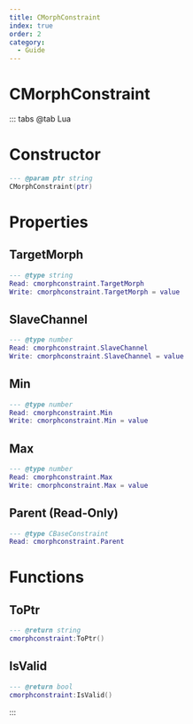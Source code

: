 ```yaml
---
title: CMorphConstraint
index: true
order: 2
category:
  - Guide
---
```


# CMorphConstraint

::: tabs
@tab Lua
# Constructor
```lua
--- @param ptr string
CMorphConstraint(ptr)
```
# Properties
## TargetMorph 
```lua
--- @type string
Read: cmorphconstraint.TargetMorph
Write: cmorphconstraint.TargetMorph = value
```
## SlaveChannel 
```lua
--- @type number
Read: cmorphconstraint.SlaveChannel
Write: cmorphconstraint.SlaveChannel = value
```
## Min 
```lua
--- @type number
Read: cmorphconstraint.Min
Write: cmorphconstraint.Min = value
```
## Max 
```lua
--- @type number
Read: cmorphconstraint.Max
Write: cmorphconstraint.Max = value
```
## Parent (Read-Only)
```lua
--- @type CBaseConstraint
Read: cmorphconstraint.Parent
```
# Functions
## ToPtr
```lua
--- @return string
cmorphconstraint:ToPtr()
```
## IsValid
```lua
--- @return bool
cmorphconstraint:IsValid()
```

:::